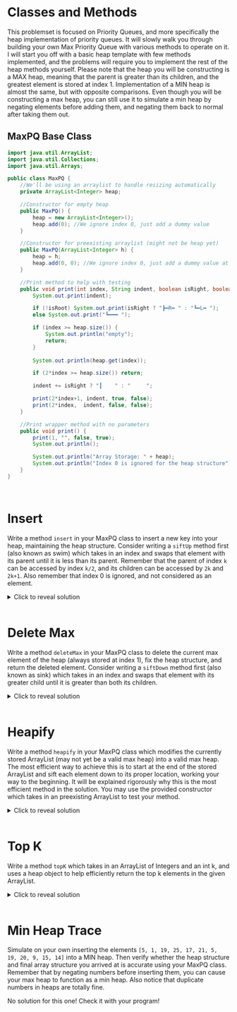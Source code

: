 # Classes and Methods
This problemset is focused on Priority Queues, and more specifically the heap implementation of priority queues. It will slowly walk you through building your own Max Priority Queue with various methods to operate on it. I will start you off with a basic heap template with few methods implemented, and the problems will require you to implement the rest of the heap methods yourself. Please note that the heap you will be constructing is a MAX heap, meaning that the parent is greater than its children, and the greatest element is stored at index 1. Implementation of a MIN heap is almost the same, but with opposite comparisons. Even though you will be constructing a max heap, you can still use it to simulate a min heap by negating elements before adding them, and negating them back to normal after taking them out.

## MaxPQ Base Class
```java
import java.util.ArrayList;
import java.util.Collections;
import java.util.Arrays;

public class MaxPQ {
    //We'll be using an arraylist to handle resizing automatically
    private ArrayList<Integer> heap;

    //Constructor for empty heap
    public MaxPQ() {
        heap = new ArrayList<Integer>();
        heap.add(0); //We ignore index 0, just add a dummy value
    }

    //Constructor for preexisting arraylist (might not be heap yet)
    public MaxPQ(ArrayList<Integer> h) {
        heap = h;
        heap.add(0, 0); //We ignore index 0, just add a dummy value at the beginning
    }

    //Print method to help with testing
    public void print(int index, String indent, boolean isRight, boolean isRoot) {
        System.out.print(indent);

        if (!isRoot) System.out.print(isRight ? "┣━R━ " : "┗━L━ ");
        else System.out.print("┗━━━ ");

        if (index >= heap.size()) {
            System.out.println("empty");
            return;
        }
        
        System.out.println(heap.get(index));

        if (2*index >= heap.size()) return;

        indent += isRight ? "┃    " : "     ";

        print(2*index+1, indent, true, false);
        print(2*index,  indent, false, false);
    }

    //Print wrapper method with no parameters
    public void print() {
        print(1, "", false, true);
        System.out.println();

        System.out.println("Array Storage: " + heap);
        System.out.println("Index 0 is ignored for the heap structure");
    }
}
```
<br>

# Insert
Write a method `insert` in your MaxPQ class to insert a new key into your heap, maintaining the heap structure. Consider writing a `siftUp` method first (also known as swim) which takes in an index and swaps that element with its parent until it is less than its parent. Remember that the parent of index `k` can be accessed by index `k/2`, and its children can be accessed by `2k` and `2k+1`. Also remember that index 0 is ignored, and not considered as an element.

<details>
<summary>Click to reveal solution</summary>

## Solution
We will begin by implementing a `siftUp` method. We take in the starting index of our siftUp process, and then compare the element to its parent. If it is greater than its parent, we can simply swap them, update our current index, and repeat the process. If the element ends up at index 1, it is the max element and we are done. 

```java
//Sifts up index i until it is less than its parent
public void siftUp(int i) {
    //Keep going until i possibly reaches 1
    while (i > 1) {
        //If i > parent, swap them and update i to its parent
        if (heap.get(i) > heap.get(i/2)) {
            Collections.swap(heap, i, i/2);
            i /= 2;
        }
            
        //Otherwise we're done, and i is in the right place
        else break;
    }
}
```

Now that we have a `siftUp` method to fix the heap structure after insertion of an element, our `insert` method is very simple. We can just add the element to the end of our ArrayList, and then sift it up to maintain heap structure.  

```java
//Inserts an element into the heap
public void insert(int n) {
    //Add the element to the end and sift it up
    heap.add(n);
    siftUp(heap.size()-1);
}
```
If n is the number of elements in the heap, the height of the heap is on the order of O(logn), since the heap tree structure is complete. Thus, at worst you will have to sift up O(logn) times, meaning that insert is an O(logn) operation. 
</details>
<br>

# Delete Max
Write a method `deleteMax` in your MaxPQ class to delete the current max element of the heap (always stored at index 1), fix the heap structure, and return the deleted element. Consider writing a `siftDown` method first (also known as sink) which takes in an index and swaps that element with its greater child until it is greater than both its children. 

<details>
<summary>Click to reveal solution</summary>

## Solution
We will begin by implementing a `siftDown` method. We take in the starting index of our siftDown process, compare both its children, compare the current element to its greater child, and swap them if it is less. We can then update the current index and repeat the process. If we reach an element with no children, we are done. 

```java
//Sifts down index i until it is greater than both children
public void siftDown(int i) {
    //Keep going until there are no children to check
    while (i*2 < heap.size()) {
        int newI; //Will store the greater child

        //If no right child or left child is bigger, newI is left child, otherwise right child
        if (1+i*2 == heap.size() || heap.get(i*2) > heap.get(1+i*2)) newI = i*2;
        else newI = 1+i*2;
            
        //If i is less than its child, swap them and update i
        if (heap.get(i) < heap.get(newI)) {
            Collections.swap(heap, i, newI);
            i = newI;
        }

        //Otherwise i is in the right spot, we're done
        else break;
    }
}
```
Now that we have a `siftDown` method to fix the heap structure, our `deleteMax` method is very simple. We can store the element at index 1 to return at the end, swap it with the last element, delete the element to be returned from the heap, and then sift down the element at the top of the heap to a valid location.

```java
//Deletes and returns the max element in the heap
public int deleteMax() {
    int mx = heap.get(1); //We know the max is stored at index 1

    //Swap the last value in, remove the current max from the heap
    Collections.swap(heap, 1, heap.size()-1);
    heap.remove(heap.size()-1);

    //Sift down the previous last value, and return the max
    siftDown(1);
    return mx;
}
```
If n is the number of elements in the heap, the height is on the order of O(logn), since the heap tree structure is complete. Thus, at worst the replaced element will be sifted down O(logn) times, meaning that deleteMax is an O(logn) operation.
</details>
<br>

# Heapify
Write a method `heapify` in your MaxPQ class which modifies the currently stored ArrayList (may not yet be a valid max heap) into a valid max heap. The most efficient way to achieve this is to start at the end of the stored ArrayList and sift each element down to its proper location, working your way to the beginning. It will be explained rigorously why this is the most efficient method in the solution. You may use the provided constructor which takes in an preexisting ArrayList to test your method.

<details>
<summary>Click to reveal solution</summary>

## Solution
Elements which do not have children do not need to be sifted down, so we can start at the parent of the last element. Then, we can simply call `siftDown` for every index from that element down to index 1, ensuring that the heap structure is satisfied at the end.

```java
//Converts the current arraylist to a valid heap
public void heapify() {
    //Start at the parent of the last element
    int i = (heap.size() - 1) / 2; 

    //Sift down and decrement i until i = 0
    while (i >= 1) {
        siftDown(i);
        i--;
    }
}
```
Surprisingly, when the operations are performed in this order, the `heapify` method runs in O(n) time, rather than the expected O(nlogn)! While other ways of transforming an array into a heap (such as sifting up rather than down) result in O(nlogn) time, this method is bounded by O(n). For the purposes of the course, all you need to know is that heapify is an O(n) process. However, I have provided a derivation of this runtime (requires Calculus 2 knowledge).

![](https://i.imgur.com/j9qBMJM.jpeg)
</details>
<br>

# Top K
Write a method `topK` which takes in an ArrayList of Integers and an int k, and uses a heap object to help efficiently return the top k elements in the given ArrayList.

<details>
<summary>Click to reveal solution</summary>

We can initialize a new MaxPQ object taking in the given ArrayList, which sets the MaxPQ's heap to the ArrayList we are interested in. We can then call heapify to transform it into a heap, and call deleteMax() k times in order to extract the top k elements. 

```java
//Returns the top k elements of the given arraylist
public static ArrayList<Integer> topK(ArrayList<Integer> a, int k) {
    //Initialize a new heap with the arraylist, and heapify it
    MaxPQ pq = new MaxPQ(a);
    pq.heapify();

    //Sol will be used to store the top k elements
    ArrayList<Integer> sol = new ArrayList<Integer>();

    //Simply deleteMax() k times 
    for (int i = 0; i < k; i++) sol.add(pq.deleteMax());
    
    //Return our final arraylist
    return sol;
}
```
As addressed in the heapify problem, our `heapify` method runs in O(n) time, where n is the size of the given ArrayList. Each time we call deleteMax(), we are doing an O(logn) operation. Thus, our total runtime is O(n + klogn). Notice that this is better than simply sorting the ArrayList and iterating through the top k elements, which is O(nlogn + k) time since n is always greater than or equal to k, and potentially much larger.
</details>
<br>

# Min Heap Trace
Simulate on your own inserting the elements `[5, 1, 19, 25, 17, 21, 5, 19, 20, 9, 15, 14]` into a MIN heap. Then verify whether the heap structure and final array structure you arrived at is accurate using your MaxPQ class. Remember that by negating numbers before inserting them, you can cause your max heap to function as a min heap. Also notice that duplicate numbers in heaps are totally fine. 

No solution for this one! Check it with your program!

